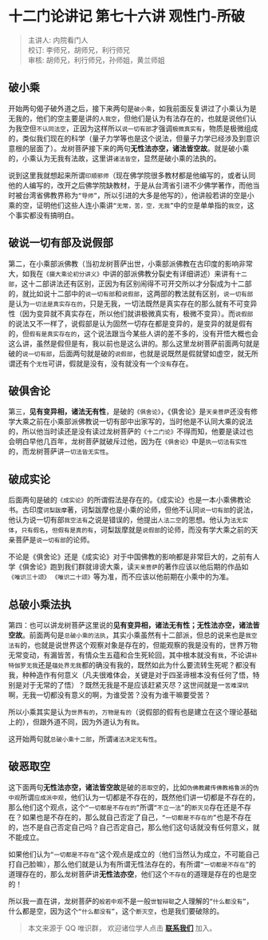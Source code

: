 # 十二门论讲记 第七十六讲 观性门-所破

> 主讲人: 内院看门人 <br />
> 校订: 李师兄，胡师兄，利行师兄 <br />
> 审核: 胡师兄，利行师兄，孙师姐，黄兰师姐 <br />

## 破小乘

开始两句偈子破外道之后，接下来两句是`破小乘`，如我前面反复讲过了小乘认为是无我的，他们的空主要是讲的`人我空`，但他们是认为有法存在的，也就是说他们认为我空但`不认同法空`，正因为这样所以`说一切有部`才强调`极微真实有`，物质是极微组成的，类似我们现在的科学（量子力学等也是这个说法，但量子力学已经涉及到意识意根的层面了）。龙树菩萨接下来的两句**无性法亦空，诸法皆空故**。就是破小乘的，小乘认为无我有法故，这里讲`诸法皆空`，显然是破小乘的法执的。

说到这里我就想起来所谓`印顺邪师`（现在佛学院很多教材都是他编写的，或者认同他的人编写的，改开之后佛学院缺教材，于是从台湾省引进不少佛学著作，而他当时被台湾省佛教界称为`“导师”`，所以引进的大多是他写的），他讲般若讲的空是小乘的空，证明他们这些人连小乘讲`“无常，苦，空，无我”`中的`空`是单单指的`我空`，这个事实都没有搞明白。

## 破说一切有部及说假部

第二，在小乘部派佛教（当初龙树菩萨出世，小乘部派佛教在古印度的影响非常大，如我在`《摄大乘论初分讲义》`中讲的部派佛教分裂史有详细讲述）来讲有`十二部`，这十二部讲法还有区别，正因为有区别闹得不可开交所以才分裂成为十二部的，就比如说十二部中的`说一切有部`和`说假部`，这两部的教法就有区别，`说一切有部`是认为`一切法是真实存在的`，只是无我，一切法既然是真实存在的那么就有不可变异性（因为变异就不真实存在，所以他们就讲极微真实有，极微不变异）。而`说假部`的说法又不一样了，说假部是认为固然一切存在都是变异的，是变异的就是假有的，但`假有是真实存在的`，这个说法跟当今某些人讲的差不多的，没有开悟大概也会这么讲，虽然是假但是有，我以前也是这么讲的。那么这里龙树菩萨前面两句就是破的`说一切有部`，后面两句就是破的`说假部`，也就是说既然是假就譬如虚空，就无所谓还有个`无性`可讲，假就是没有，没有就没有一个`没有`存在。

## 破俱舍论

第三，**见有变异相，诸法无有性**，是破的`《俱舍论》`，《俱舍论》是`天亲菩萨`还没有修学大乘之前在小乘部派佛教说一切有部中出家写的，当时他是不认同大乘的说法的，所以他当时读还是没有读过龙树菩萨的`《十二门论》`不得而知，他要是读过也会明白早他几百年，龙树菩萨就破斥过他，因为在`《俱舍论》`中是`执一切法有实性`的，而龙树菩萨讲`一切法皆无实性`。

## 破成实论

后面两句是破的`《成实论》`的所谓假法是存在的。《成实论》也是一本小乘佛教论书。古印度`诃梨跋摩`著，诃梨跋摩也是小乘的论师，但他不认同`说一切有部`的说法，他认为说一切有部`我空法有`之说是错误的，他提出`人法二空`的思想。他认为`法无实体`，`只有假名`，`但假有是真的有`，诃梨跋摩就是`说假部`的论师，而没有学大乘之前的天亲菩萨是`说一切有部`的论师。

不论是《俱舍论》还是《成实论》对于中国佛教的影响都是非常巨大的，之前有人学《俱舍论》跑到我们群就诽谤大乘，读`天亲菩萨`的著作应该以他后期的作品如`《唯识三十颂》` `《唯识二十颂》`等为准，而不应该以他前期在小乘中的为准。

## 总破小乘法执

第四：也可以讲龙树菩萨这里说的**见有变异相，诸法无有性；无性法亦空，诸法皆空故**。前面两句是`总破小乘的法执`，其实小乘虽然有十二部派，但总的说来也是`我空法有`的，也就是说世界这个观察对象是存在的，但能观察的我是没有的，世界万物无常变动，有漏皆苦，有情众生五蕴和合生死轮回，其中根本就没有`我`，不论讲`补特伽罗无我`还是`蕴处界无我`都的确没有我的，既然如此为什么要流转生死呢？都没有我，种种造作有何意义（凡夫很难体会，关键是对于四圣谛根本没有任何了悟，特别是对于无常的了悟）？既然无我是不是应该赶紧灭尽？这世间就是一`苦难深坑`啊，无我一切都没有意义的啊，为谁受苦？没有为谁干嘛要受苦？

所以小乘其实是认为`世界有的`，`万物是有的`（说假部的假有也是建立在这个理论基础上的），但跟外道不同，因为外道认为有`我`。

这开始两句就`总破小乘十二部`，所谓`诸法决定无有性`。

## 破恶取空

这下面两句**无性法亦空，诸法皆空故**是破的`恶取空`的，比如`伪佛教藏传佛教格鲁派`的`伪中观`所谓`应成派中观`，他们认为一切都是不存在的，既然他们讲一切都是不存在的，那么他们这个观点，这个`“一切都是不存在的”`所谓`“不立一法”`的`断灭见`存在还是不存在？如果也是不存在的，那么就自己否定了自己，`“一切都是不存在的”`也是不存在的，岂不是自己否定自己吗？自己否定自己，那么他们这句话就没有任何意义，就不能成立。

如果他们认为`“一切都是不存在”`这个观点是成立的（他们当然认为成立，不可能自己打自己脸嘛），那么他们就是认为有所谓无性法存在的，有所谓`“一切都是不存在”`的道理存在的，那么龙树菩萨讲**无性法亦空**，他们这个`不存在`的道理是存在的也是空的！

所以我一直在讲，龙树菩萨的`般若中观`不是一般`世智辩聪`之人理解的`“什么都没有”`，什么都是空，因为这个`“什么都没有”`，这个`断灭空`，也是我们要破除的。

> 本文来源于 QQ 唯识群， 欢迎诸位学人点击 **[联系我们](https://mp.weixin.qq.com/s/lZCfWjmLjgNR165Tx4_bCQ)** 加入。

